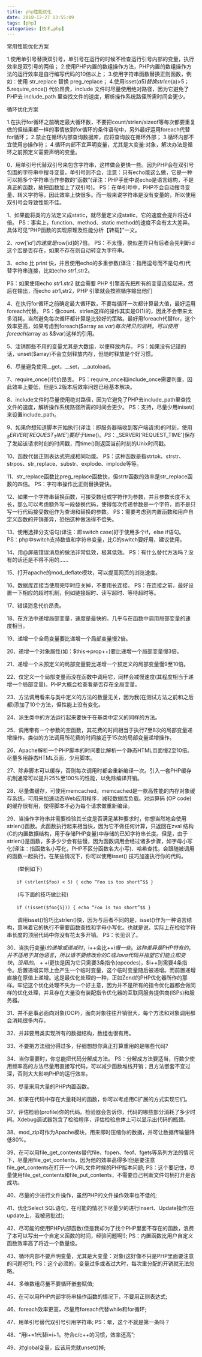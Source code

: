 ```yaml
---
title: php性能优化
date: 2018-12-27 13:55:09
tags: [php]
categories: [技术,php]
---
```

常用性能优化方案

1.使用单引号替换双引号，单引号在运行的时候不检查运行引号内部的变量，执行效率是双引号的两倍；
2.使用PHP内置的数组操作方法，PHP内置的数组操作方法的运行效率是自行编写代码的10倍以上；
3.使用字符串函数替换正则函数，例如：使用 str_replace 替换 preg_replace；
4.使用isset($a{5})替换strlen($a)>5；
5.require_once() 代价昂贵，include 文件时尽量使用绝对路径，因为它避免了PHP去 include_path 里查找文件的速度，解析操作系统路径所需时间会更少。

循环优化方案

1.在执行for循环之前确定最大循环数，不要把count/strlen/sizeof等每次都要重复做的但结果都一样的事情放到for循环的条件语句中，另外最好运用foreach代替for循环；
2.禁止在循环内部查询数据库，应将查询放在循环外部；
3.循环内部不宜使用@操作符；
4.循环内部不宜声明变量，尤其是大变量:对象，解决办法是循环之前预定义需要声明的变量。



0、用单引号代替双引号来包含字符串，这样做会更快一些。因为PHP会在双引号包围的字符串中搜寻变量，单引号则不会，注意：只有echo能这么做，它是一种可以把多个字符串当作参数的“函数”(译注：PHP手册中说echo是语言结构，不是真正的函数，故把函数加上了双引号)。 PS：在单引号中，PHP不会自动搜寻变量、转义字符等，因此效率上快很多。而一般来说字符串是没有变量的，所以使用双引号会导致性能不佳。

1、如果能将类的方法定义成static，就尽量定义成static，它的速度会提升将近4倍。 PS：事实上，function、method、static method的速度不会有太大差异。具体可见“PHP函数的实现原理及性能分析【转载】”一文。

2、$row[’id’] 的速度是$row[id]的7倍。 PS：不太懂，貌似差异只有后者会先判断id这个宏是否存在，如果不存在则自动转变为字符串。

3、echo 比 print 快，并且使用echo的多重参数(译注：指用逗号而不是句点)代替字符串连接，比如echo $str1,$str2。

PS：如果使用echo $str1.$str2 就会需要 PHP 引擎首先把所有的变量连接起来，然后在输出，而echo $str1,$str2，PHP 引擎就会按照循序输出他们

4、在执行for循环之前确定最大循环数，不要每循环一次都计算最大值，最好运用foreach代替。 PS：像count、strlen这样的操作其实是O(1)的，因此不会带来太多消耗，当然避免每次循环都计算是比较好的策略。最好用foreach代替for，这个效率更高，如果考虑到foreach($array as $var)每次拷贝的消耗，可以使用foreach($array as &$var)这样的引用。

5、注销那些不用的变量尤其是大数组，以便释放内存。 PS：如果没有记错的话，unset($array)不会立刻释放内存，但随时释放是个好习惯。

6、尽量避免使用__get，__set，__autoload。

7、require_once()代价昂贵。 PS：require_once和include_once需要判重，因此效率上要低，但是5.2版本后效率问题已经基本解决。

8、include文件时尽量使用绝对路径，因为它避免了PHP去include_path里查找文件的速度，解析操作系统路径所需的时间会更少。 PS：支持，尽量少用iniset()来设置include_path。

9、如果你想知道脚本开始执行(译注：即服务器端收到客户端请求)的时刻，使用$_SERVER['REQUEST_TIME']要好于time()。 PS：$_SERVER['REQUEST_TIME']保存了发起该请求时刻的时间戳，而time()则返回当前时刻的Unix时间戳。

10、函数代替正则表达式完成相同功能。 PS：这种函数是指strtok、strstr、strpos、str_replace、substr、explode、implode等等。

11、str_replace函数比preg_replace函数快，但strtr函数的效率是str_replace函数的四倍。 PS：字符串操作比正则替换要快。

12、如果一个字符串替换函数，可接受数组或字符作为参数，并且参数长度不太长，那么可以考虑额外写一段替换代码，使得每次传递参数是一个字符，而不是只写一行代码接受数组作为查询和替换的参数。 PS：需要考虑到内置函数和用户自定义函数的开销差异，恐怕这种做法得不偿失。

13、使用选择分支语句(译注：即switch case)好于使用多个if，else if语句。 PS：php中switch支持数值和字符串变量，比C的switch要好用，建议使用。

14、用@屏蔽错误消息的做法非常低效，极其低效。 PS：有什么替代方法吗？没有的话还是不得不用的……

15、打开apache的mod_deflate模块，可以提高网页的浏览速度。

16、数据库连接当使用完毕时应关掉，不要用长连接。 PS：在连接之前，最好设置一下相应的超时机制，例如链接超时、读写超时、等待超时等。

17、错误消息代价昂贵。

18、在方法中递增局部变量，速度是最快的。几乎与在函数中调用局部变量的速度相当。

19、递增一个全局变量要比递增一个局部变量慢2倍。

20、递增一个对象属性(如：$this->prop++)要比递增一个局部变量慢3倍。

21、递增一个未预定义的局部变量要比递增一个预定义的局部变量慢9至10倍。

22、仅定义一个局部变量而没在函数中调用它，同样会减慢速度(其程度相当于递增一个局部变量)。PHP大概会检查看是否存在全局变量。

23、方法调用看来与类中定义的方法的数量无关，因为我(在测试方法之前和之后都)添加了10个方法，但性能上没有变化。

24、派生类中的方法运行起来要快于在基类中定义的同样的方法。

25、调用带有一个参数的空函数，其花费的时间相当于执行7至8次的局部变量递增操作。类似的方法调用所花费的时间接近于15次的局部变量递增操作。

26、Apache解析一个PHP脚本的时间要比解析一个静态HTML页面慢2至10倍。尽量多用静态HTML页面，少用脚本。

27、除非脚本可以缓存，否则每次调用时都会重新编译一次。引入一套PHP缓存机制通常可以提升25%至100%的性能，以免除编译开销。

28、尽量做缓存，可使用memcached。memcached是一款高性能的内存对象缓存系统，可用来加速动态Web应用程序，减轻数据库负载。对运算码 (OP code)的缓存很有用，使得脚本不必为每个请求做重新编译。

29、当操作字符串并需要检验其长度是否满足某种要求时，你想当然地会使用strlen()函数。此函数执行起来相当快，因为它不做任何计算，只返回在zval 结构(C的内置数据结构，用于存储PHP变量)中存储的已知字符串长度。但是，由于strlen()是函数，多多少少会有些慢，因为函数调用会经过诸多步骤，如字母小写化(译注：指函数名小写化，PHP不区分函数名大小写)、哈希查找，会跟随被调用的函数一起执行。在某些情况下，你可以使用isset() 技巧加速执行你的代码。

　　(举例如下)

　````　if (strlen($foo) < 5) { echo “Foo is too short”$$ }````

　　(与下面的技巧做比较)

　````　if (!isset($foo{5})) { echo “Foo is too short”$$ }````

　　调用isset()恰巧比strlen()快，因为与后者不同的是，isset()作为一种语言结构，意味着它的执行不需要函数查找和字母小写化。也就是说，实际上在检验字符串长度的顶层代码中你没有花太多开销。 PS：长见识了。

30、当执行变量$i的递增或递减时，$i++会比++$i慢一些。这种差异是PHP特有的，并不适用于其他语言，所以请不要修改你的C或Java代码并指望它们能立即变快，没用的。++$i更快是因为它只需要3条指令(opcodes)，$i++则需要4条指令。后置递增实际上会产生一个临时变量，这个临时变量随后被递增。而前置递增直接在原值上递增。这是最优化处理的一种，正如Zend的PHP优化器所作的那样。牢记这个优化处理不失为一个好主意，因为并不是所有的指令优化器都会做同样的优化处理，并且存在大量没有装配指令优化器的互联网服务提供商(ISPs)和服务器。

31、并不是事必面向对象(OOP)，面向对象往往开销很大，每个方法和对象调用都会消耗很多内存。

32、并非要用类实现所有的数据结构，数组也很有用。

33、不要把方法细分得过多，仔细想想你真正打算重用的是哪些代码?

34、当你需要时，你总能把代码分解成方法。 PS：分解成方法要适当，行数少使用频率高的方法尽量用直接写代码，可以减少函数堆栈开销；且方法嵌套不宜过深，否则大大影响PHP的运行效率。

35、尽量采用大量的PHP内置函数。

36、如果在代码中存在大量耗时的函数，你可以考虑用C扩展的方式实现它们。

37、评估检验(profile)你的代码。检验器会告诉你，代码的哪些部分消耗了多少时间。Xdebug调试器包含了检验程序，评估检验总体上可以显示出代码的瓶颈。

38、mod_zip可作为Apache模块，用来即时压缩你的数据，并可让数据传输量降低80%。

39、在可以用file_get_contents替代file、fopen、feof、fgets等系列方法的情况下，尽量用file_get_contents，因为他的效率高得多!但是要注意file_get_contents在打开一个URL文件时候的PHP版本问题; PS：这个要记住，尽量使用file_get_contents和file_put_contents，不需要自己判断文件句柄打开是否成功。

40、尽量的少进行文件操作，虽然PHP的文件操作效率也不低的;

41、优化Select SQL语句，在可能的情况下尽量少的进行Insert、Update操作(在update上，我被恶批过);

42、尽可能的使用PHP内部函数(但是我却为了找个PHP里面不存在的函数，浪费了本可以写出一个自定义函数的时间，经验问题啊!); PS：内置函数比用户自定义函数效率高了将近一个数量级。

43、循环内部不要声明变量，尤其是大变量：对象(这好像不只是PHP里面要注意的问题吧?); PS：这个必须的，变量过多或者过大时，每次重分配的开销就无法忽略。

44、多维数组尽量不要循环嵌套赋值;

45、在可以用PHP内部字符串操作函数的情况下，不要用正则表达式;

46、foreach效率更高，尽量用foreach代替while和for循环;

47、用单引号替代双引号引用字符串; PS：晕，这个不就是第一条吗？

48、“用i+=1代替i=i+1。符合c/c++的习惯，效率还高”;

49、对global变量，应该用完就unset()掉;